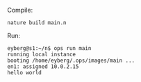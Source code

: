 Compile:

```
nature build main.n
```

Run:

```
eyberg@s1:~/n$ ops run main
running local instance
booting /home/eyberg/.ops/images/main ...
en1: assigned 10.0.2.15
hello world
```
